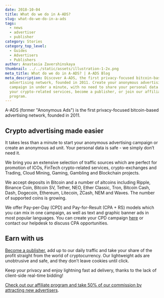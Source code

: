 ```yaml
---
date: 2018-10-04
title: What do we do in A-ADS?
slug: what-do-we-do-in-a-ads
tags:
  - news
  - advertiser
  - publisher
category: Stories
category_top_level:
  - Guides
  - Advertisers
  - Publishers
author: Anastasia Zavershinskaya
thumbnail: ../../static/assets/illustration-1-2x.png
meta_title: What do we do in A-ADS? | A-ADS Blog
meta_description: Discover A-ADS, the first privacy-focused bitcoin-based
  advertising network, founded in 2011. Create your anonymous advertising
  campaign in under a minute, with no need to share your personal data. Promote
  your crypto-related services, become a publisher, or join our affiliate
  program.
---
```

A-ADS (former "Anonymous Ads") is the first privacy-focused bitcoin-based advertising network, founded in 2011. 

## Crypto advertising made easier

It takes less than a minute to start your anonymous advertising campaign or create an anonymous ad unit. Your personal data is safe - we simply don’t need it.

We bring you an extensive selection of traffic sources which are perfect for promotion of ICOs, FinTech crypto-related services, crypto-exchanges and Trading, Cloud Mining, Gaming, Gambling and Blockchain projects.

We accept deposits in Bitcoin and a number of altcoins including Ripple, Binance Coin, Bitcoin SV, Tether, NEO, Ether Classic, Tron, Bitcoin Cash, Dash, Dogecoin, Ethereum, Litecoin, ZCash, NEM and Waves. The number of supported coins is growing.

We offer Pay-per-Day (CPD) and Pay-for-Result (CPA + RS) models which you can mix in one campaign, as well as text and graphic banner ads in most popular languages. You can create your CPD campaign [here](https://a-ads.com/campaigns/new) or contact our helpdesk to discuss CPA opportunities.

## Earn with us

[Become a publisher](https://a-ads.com/ad_units/new), add up to our daily traffic and take your share of the profit straight from the world of cryptocurrency. Our lightweight ads are unobtrusive and safe, and they don’t leave cookies until click.

Keep your privacy and enjoy lightning fast ad delivery, thanks to the lack of client-side real-time bidding!

[Check out our affiliate program and take 50% of our commission by attracting new advertisers](https://a-ads.com/blog/2018-10-04-become-our-affiliate-partner-and-take-50-of-our-fees/).
